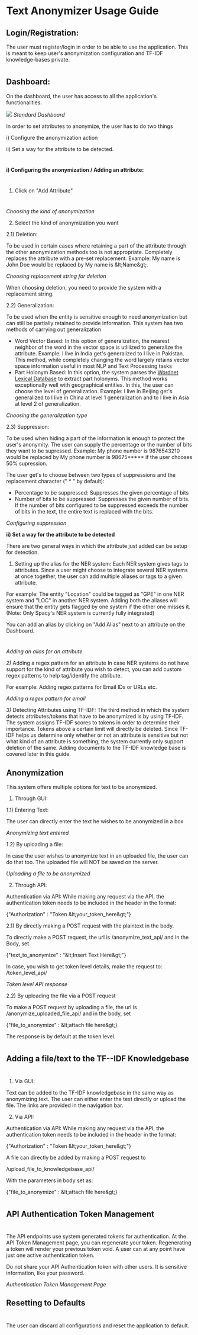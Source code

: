 # Text Anonymizer Usage Guide

## Login/Registration:

The user must register/login in order to be able to use the application. This is meant to keep user&#39;s anonymization configuration and TF-IDF knowledge-bases private.

#

## Dashboard:

On the dashboard, the user has access to all the application&#39;s functionalities.

![](screenshots/1.png)
_Standard Dashboard_

In order to set attributes to anonymize, the user has to do two things

i) Configure the anonymization action

ii) Set a way for the attribute to be detected.

#

**i) Configuring the anonymization / Adding an attribute:**

#

1) Click on &quot;Add Attribute&quot;

#

#

_Choosing the kind of anonymization_

2) Select the kind of anonymization you want

2.1) Deletion:

To be used in certain cases where retaining a part of the attribute through the other anonymization methods too is not appropriate. Completely replaces the attribute with a pre-set replacement. Example: My name is John Doe would be replaced by My name is \&lt;Name\&gt;.

_Choosing replacement string for deletion_

When choosing deletion, you need to provide the system with a replacement string.

2.2) Generalization:

 To be used when the entity is sensitive enough to need anonymization but can still be partially retained to provide information. This system has two methods of carrying out generalization

- Word Vector Based: In this option of generalization, the nearest neighbor of the word in the vector space is utlilized to generalize the attribute. Example: I live in India get&#39;s generalized to I live in Pakistan. This method, while completely changing the word largely retains vector space information useful in most NLP and Text Processing tasks
- Part Holonym Based: In this option, the system parses the [Wordnet Lexical Database](https://wordnet.princeton.edu/) to extract part holonyms. This method works exceptionally well with geographical entities. In this, the user can choose the level of generalization. Example: I live in Beijing get&#39;s generalized to I live in China at level 1 generalization and to I live in Asia at level 2 of generalization.

_Choosing the generalization type_

2.3) Suppression:

 To be used when hiding a part of the information is enough to protect the user&#39;s anonymity. The user can supply the percentage or the number of bits they want to be supressed. Example: My phone number is 9876543210 would be replaced by My phone number is 98675\*\*\*\*\* if the user chooses 50% supression.

The user get&#39;s to choose between two types of suppressions and the replacement character (&quot; \* &quot; by default):

- Percentage to be suppressed: Suppresses the given percentage of bits
- Number of bits to be suppressed: Suppresses the given number of bits. If the number of bits configured to be suppressed exceeds the number of bits in the text, the entire text is replaced with the bits.

_Configuring suppression_

**ii) Set a way for the attribute to be detected**

There are two general ways in which the attribute just added can be setup for detection.

1) Setting up the alias for the NER system: Each NER system gives tags to attributes. Since a user might choose to integrate several NER systems at once together, the user can add multiple aliases or tags to a given attribute.

For example: The entity &quot;Location&quot; could be tagged as &quot;GPE&quot; in one NER system and &quot;LOC&quot; in another NER system. Adding both the aliases will ensure that the entity gets flagged by one system if the other one misses it. (Note: Only Spacy&#39;s NER system is currently fully integrated)

You can add an alias by clicking on &quot;Add Alias&quot; next to an attribute on the Dashboard.



#

_Adding an alias for an attribute_

_2)_ Adding a regex pattern for an attribute In case NER systems do not have support for the kind of attribute you wish to detect, you can add custom regex patterns to help tag/identify the attribute.

For example: Adding regex patterns for Email IDs or URLs etc.

_Adding a regex pattern for email_

_3)_ Detecting Attributes using TF-IDF: The third method in which the system detects attributes/tokens that have to be anonymized is by using TF-IDF. The system assigns TF-IDF scores to tokens in order to determine their importance. Tokens above a certain limit will directly be deleted. Since TF-IDF helps us determine only whether or not an attribute is sensitive but not what kind of an attribute is something, the system currently only support deletion of the same. Adding documents to the TF-IDF knowledge base is covered later in this guide.

## Anonymization

This system offers multiple options for text to be anonymized.

1) Through GUI:

1.1) Entering Text:

The user can directly enter the text he wishes to be anonymized in a box



_Anonymizing text entered_

1.2) By uploading a file:

In case the user wishes to anonymize text in an uploaded file, the user can do that too. The uploaded file will NOT be saved on the server.

_Uploading a file to be anonymized_

2) Through API:

Authentication via API: While making any request via the API, the authentication token needs to be included in the header in the format:

{&quot;Authorization&quot; : &quot;Token \&lt;your\_token\_here\&gt;&quot;}

2.1) By directly making a POST request with the plaintext in the body.

To directly make a POST request, the url is /anonymize\_text\_api/ and in the Body, set

{&quot;text\_to\_anonymize&quot; : &quot;\&lt;Insert Text Here\&gt;&quot;}

In case, you wish to get token level details, make the request to: /token\_level\_api/

_Token level API response_





2.2) By uploading the file via a POST request

To make a POST request by uploading a file, the url is /anonymize\_uploaded\_file\_api/ and in the body, set

{&quot;file\_to\_anonymize&quot; : \&lt;attach file here\&gt;}

The response is by default at the token level.

#

#

## Adding a file/text to the TF--IDF Knowledgebase

#

1) Via GUI:

Text can be added to the TF-IDF knowledgebase in the same way as anonymizing text. The user can either enter the text directly or upload the file. The links are provided in the navigation bar.

2) Via API:

Authentication via API: While making any request via the API, the authentication token needs to be included in the header in the format:

{&quot;Authorization&quot; : &quot;Token \&lt;your\_token\_here\&gt;&quot;}

A file can directly be added by making a POST request to

/upload\_file\_to\_knowledgebase\_api/

With the parameters in body set as:

{&quot;file\_to\_anonymize&quot; : \&lt;attach file here\&gt;}

#

## API Authentication Token Management

#

The API endpoints use system generated tokens for authentication. At the API Token Management page, you can regenerate your token. Regenerating a token will render your previous token void. A user can at any point have just one active authentication token.

Do not share your API Authentication token with other users. It is sensitive information, like your password.

_Authentication Token Management Page_

## Resetting to Defaults

#

The user can discard all configurations and reset the application to default.
